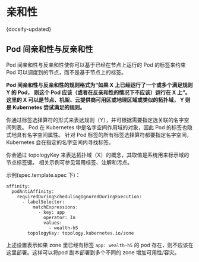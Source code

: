 # 亲和性
{docsify-updated}

## Pod 间亲和性与反亲和性
Pod 间亲和性与反亲和性使你可以基于已经在节点上运行的 Pod 的标签来约束 Pod 可以调度到的节点，而不是基于节点上的标签。

**Pod 间亲和性与反亲和性的规则格式为“如果 X 上已经运行了一个或多个满足规则 Y 的 Pod， 则这个 Pod 应该（或者在反亲和性的情况下不应该）运行在 X 上”。 这里的 X 可以是节点、机架、云提供商可用区或地理区域或类似的拓扑域， Y 则是 Kubernetes 尝试满足的规则。**

你通过标签选择算符的形式来表达规则（Y），并可根据需要指定选关联的名字空间列表。 Pod 在 Kubernetes 中是名字空间作用域的对象，因此 Pod 的标签也隐式地具有名字空间属性。 针对 Pod 标签的所有标签选择算符都要指定名字空间，Kubernetes 会在指定的名字空间内寻找标签。

你会通过 topologyKey 来表达拓扑域（X）的概念，其取值是系统用来标示域的节点标签键。 相关示例可参见常用标签、注解和污点。

示例(spec.template.spec 下)：
```
affinity:
  podAntiAffinity:
    requiredDuringSchedulingIgnoredDuringExecution:
      - labelSelector:
          matchExpressions:
            - key: app
              operator: In
              values:
                - wealth-h5
        topologyKey: topology.kubernetes.io/zone
```
上述设置表示如果 zone 里已经有标签 `app: wealth-h5` 的 pod 存在，则不应该在这里部署。这样可以将pod 副本部署到多个不同的 zone 增加可用性/容灾。